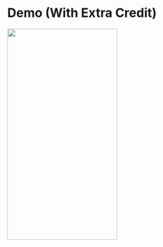 # Demo (With Extra Credit)

<img src="https://github.com/Renyqin/Stanford-CS193P-2023/assets/13954003/18d30230-e33b-4b92-b40b-f90799ea2ee5" width="250" height="480"/>
